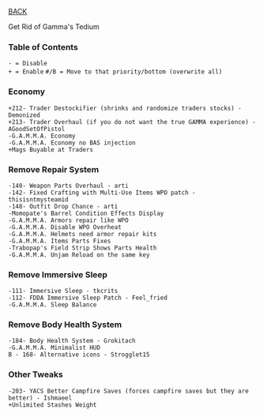 
[BACK](..)

Get Rid of Gamma's Tedium

### Table of Contents
`- = Disable`  
`+ = Enable`
`#/B = Move to that priority/bottom (overwrite all)`

### Economy
```
+212- Trader Destockifier (shrinks and randomize traders stocks) - Demonized  
+213- Trader Overhaul (if you do not want the true GAMMA experience) - AGoodSetOfPistol  
-G.A.M.M.A. Economy  
-G.A.M.M.A. Economy no BAS injection  
+Mags Buyable at Traders
```

### Remove Repair System
```
-140- Weapon Parts Overhaul - arti  
-142- Fixed Crafting with Multi-Use Items WPO patch - thisisntmysteamid  
-148- Outfit Drop Chance - arti  
-Momopate's Barrel Condition Effects Display  
-G.A.M.M.A. Armors repair like WPO  
-G.A.M.M.A. Disable WPO Overheat  
-G.A.M.M.A. Helmets need armor repair kits  
-G.A.M.M.A. Items Parts Fixes  
-Trabopap's Field Strip Shows Parts Health  
-G.A.M.M.A. Unjam Reload on the same key
```

### Remove Immersive Sleep
```
-111- Immersive Sleep - tkcrits  
-112- FDDA Immersive Sleep Patch - Feel_fried  
-G.A.M.M.A. Sleep Balance
```

### Remove Body Health System

```
-184- Body Health System - Grokitach  
-G.A.M.M.A. Minimalist HUD  
B - 168- Alternative icons - Strogglet15
```

### Other Tweaks
```
-203- YACS Better Campfire Saves (forces campfire saves but they are better) - Ishmaeel  
+Unlimited Stashes Weight
```
